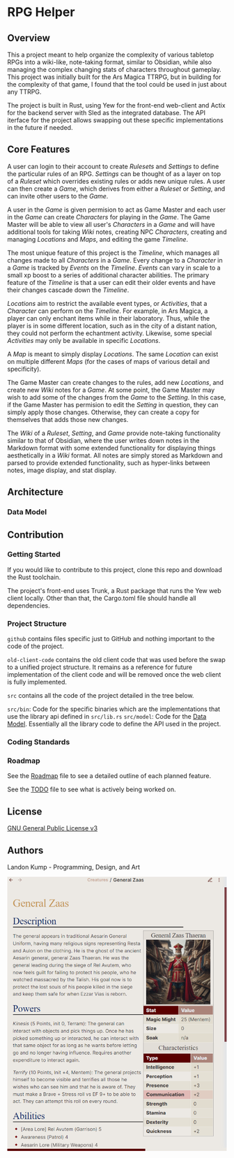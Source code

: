 # RPG Helper
## Overview
This a project meant to help organize the complexity of various tabletop RPGs into a wiki-like, note-taking format, similar to Obsidian, while also managing the complex changing stats of characters throughout gameplay. This project was initially built for the Ars Magica TTRPG, but in building for the complexity of that game, I found that the tool could be used in just about any TTRPG.

The project is built in Rust, using Yew for the front-end web-client and Actix for the backend server with Sled as the integrated database. The API iterface for the project allows swapping out these specific implementations in the future if needed. 

## Core Features
A user can login to their account to create *Rulesets* and *Settings* to define the particular rules of an RPG. *Settings* can be thought of as a layer on top of a *Ruleset* which overrides existing rules or adds new unique rules. A user can then create a *Game*, which derives from either a *Ruleset* or *Setting*, and can invite other users to the *Game*. 

A user in the *Game* is given permision to act as Game Master and each user in the *Game* can create *Characters* for playing in the *Game*. The Game Master will be able to view all user's *Characters* in a *Game* and will have additional tools for taking *Wiki* notes, creating NPC *Characters*, creating and managing *Locations* and *Maps*, and editing the game *Timeline*.

The most unique feature of this project is the *Timeline*, which manages all changes made to all *Characters* in a *Game*. Every change to a *Character* in a *Game* is tracked by *Events* on the *Timeline*. *Events* can vary in scale to a small xp boost to a series of additional character abilities. The primary feature of the *Timeline* is that a user can edit their older events and have their changes cascade down the *Timeline*.

*Locations* aim to restrict the available event types, or *Activities*, that a *Character* can perform on the *Timeline*. For example, in Ars Magica, a player can only enchant items while in their laboratory. Thus, while the player is in some different location, such as in the city of a distant nation, they could not perform the echantment activity. Likewise, some special *Activities* may only be available in specific *Locations*.

A *Map* is meant to simply display *Locations*. The same *Location* can exist on multiple different *Maps* (for the cases of maps of various detail and specificity).

The Game Master can create changes to the rules, add new *Locations*, and create new *Wiki* notes for a *Game*. At some point, the Game Master may wish to add some of the changes from the *Game* to the *Setting*. In this case, if the Game Master has permision to edit the *Setting* in question, they can simply apply those changes. Otherwise, they can create a copy for themselves that adds those new changes.

The *Wiki* of a *Ruleset*, *Setting*, and *Game* provide note-taking functionality similar to that of Obsidian, where the user writes down notes in the Markdown format with some extended functionality for displaying things aesthetically in a *Wiki* format. All notes are simply stored as Markdown and parsed to provide extended functionality, such as hyper-links between notes, image display, and stat display.

## Architecture

### Data Model

## Contribution
### Getting Started
If you would like to contribute to this project, clone this repo and download the Rust toolchain.

The project's front-end uses Trunk, a Rust package that runs the Yew web client locally. Other than that, the Cargo.toml file should handle all dependencies.

### Project Structure
`github` contains files specific just to GitHub and nothing important to the code of the project.

`old-client-code` contains the old client code that was used before the swap to a unified project structure. It remains as a reference for future implementation of the client code and will be removed once the web client is fully implemented.

`src` contains all the code of the project detailed in the tree below.

`src/bin`: Code for the specific binaries which are the implementations that use the library api defined in `src/lib.rs`
`src/model`: Code for the [Data Model](). Essentially all the library code to define the API used in the project.

### Coding Standards


### Roadmap
See the [Roadmap](./github/Roadmap.md) file to see a detailed outline of each planned feature.

See the [TODO](./TODO.md) file to see what is actively being worked on.

## License
[GNU General Public License v3](./LICENSE)

## Authors
Landon Kump - Programming, Design, and Art

![Example Wiki Image](./github/imgs/Creature%20Screen%20Wiki.png)